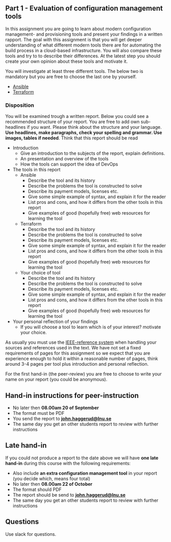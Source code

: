## Part 1 - Evaluation of configuration management tools

In this assignment you are going to learn about modern configuration management- and provisioning tools and present your findings in a written rapport. The goal with this assignment is that you will get deeper understanding of what different modern tools there are for automating the build process in a cloud-based infrastructure. You will also compare these tools and try to to describe their differences. At the latest step you should create your own opinion about these tools and motivate it.

You will investigate at least three different tools. The below two is mandatory but you are free to choose the last one by yourself.
  * [Ansible](https://www.ansible.com/)
  * [Terraform](https://www.terraform.io/)
  

### Disposition
You will be examined trough a written report. Below you could see a recommended structure of your report. You are free to add own sub-headlines if you want. Please think about the structure and your language. **Use headlines, make paragraphs, check your spelling and grammar. Use images, tables if needed**. Think that this report should be read 


* Introduction
  * Give an introduction to the subjects of the report, explain definitions.
  * An presentation and overview of the tools
  * How the tools can support the idea of DevOps
* The tools in this report
  * Ansible
    * Describe the tool and its history
    * Describe the problems the tool is constructed to solve
    * Describe its payment models, licenses etc.
    * Give some simple example of syntax, and explain it for the reader
    * List pros and cons, and how it differs from the other tools in this report
    * Give examples of good (hopefully free) web resources for learning the tool
  * Terraform
    * Describe the tool and its history
    * Describe the problems the tool is constructed to solve
    * Describe its payment models, licenses etc.
    * Give some simple example of syntax, and explain it for the reader
    * List pros and cons, and how it differs from the other tools in this report
    * Give examples of good (hopefully free) web resources for learning the tool
  * Your choice of tool
    * Describe the tool and its history
    * Describe the problems the tool is constructed to solve
    * Describe its payment models, licenses etc.
    * Give some simple example of syntax, and explain it for the reader
    * List pros and cons, and how it differs from the other tools in this report
    * Give examples of good (hopefully free) web resources for learning the tool
* Your personal reflection of your findings
  * If you will choose a tool to learn which is of your interest? motivate your choice.

As usually you must use the [IEEE-reference system](https://ieee-dataport.org/sites/default/files/analysis/27/IEEE%20Citation%20Guidelines.pdf) when handling your sources and references used in the text.
We have not set a fixed requirements of pages for this assignment so we expect that you are experience enough to hold it within a reasonable number of pages, think around 3-4 pages per tool plus introduction and personal reflection. 

For the first hand-in (the peer-review) you are free to choose to write your name on your report (you could be anonymous). 
  
## Hand-in instructions for peer-instruction
* No later then **08.00am 20 of September**
* The format must be PDF
* You send the report to **john.haggerud@lnu.se**
* The same day you get an other students report to review with further instructions

## Late hand-in
If you could not produce a report to the date above we will have **one late hand-in** during this course with the following requirements:

* Also include **an extra configuration management tool** in your report (you decide which, means four total)
* No later then **08.00am 22 of October**
* The format should PDF
* The report should be send to **john.haggerud@lnu.se**
* The same day you get an other students report to review with further instructions 

## Questions
Use slack for questions.